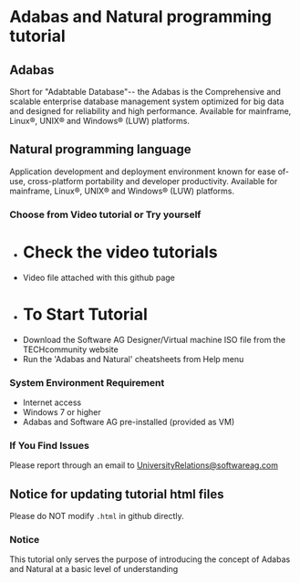 
# Adabas and Natural programming tutorial
  

## Adabas

Short for "Adabtable Database"-- the Adabas is the Comprehensive and scalable enterprise database management system optimized for big data and designed for reliability and high performance. Available for mainframe, Linux®, UNIX® and Windows® (LUW) platforms.

## Natural programming language

Application development and deployment environment known for ease of-use, cross-platform portability and developer productivity. Available for mainframe, Linux®, UNIX® and Windows® (LUW) platforms.


### Choose from Video tutorial or Try yourself


-  Check the video tutorials
   =========================
 * Video file attached with this github page

-  To Start Tutorial
   =================
 * Download the Software AG Designer/Virtual machine ISO file from the TECHcommunity website
 * Run the 'Adabas and Natural' cheatsheets from Help menu


 
### System Environment Requirement

 * Internet access
 * Windows 7 or higher
 * Adabas and Software AG pre-installed (provided as VM)
 
  

### If You Find Issues

Please report through an email to UniversityRelations@softwareag.com


Notice for updating tutorial html files
-----------------------------------------
Please do NOT modify `.html` in github directly.


### Notice

This tutorial only serves the purpose of introducing the concept of Adabas and Natural at a basic level of understanding 

